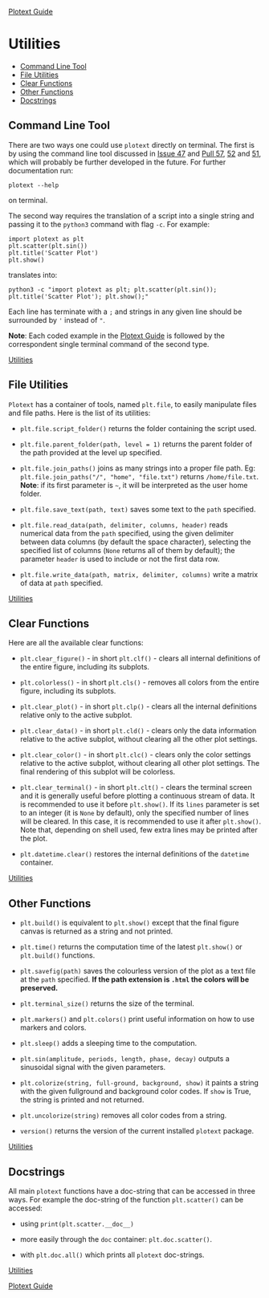 [Plotext Guide](https://github.com/piccolomo/plotext#guide)


# Utilities
- [Command Line Tool](https://github.com/piccolomo/plotext/blob/master/readme/utilities.md#command-line-tool)
- [File Utilities](https://github.com/piccolomo/plotext/blob/master/readme/utilities.md#file-utilities)
- [Clear Functions](https://github.com/piccolomo/plotext/blob/master/readme/utilities.md#clear-functions)
- [Other Functions](https://github.com/piccolomo/plotext/blob/master/readme/utilities.md#other-functions)
- [Docstrings](https://github.com/piccolomo/plotext/blob/master/readme/utilities.md#docstrings)


## Command Line Tool

There are two ways one could use `plotext` directly on terminal. The first is by using the command line tool discussed in [Issue 47](https://github.com/piccolomo/plotext/issues/47) and [Pull 57](https://github.com/piccolomo/plotext/pull/57), [52](https://github.com/piccolomo/plotext/pull/52) and [51](https://github.com/piccolomo/plotext/pull/51), which will probably be further developed in the future. For further documentation run:
```
plotext --help
```
on terminal. 

The second way requires the translation of a script into a single string and passing it to the `python3` command with flag `-c`.
For example:
```
import plotext as plt
plt.scatter(plt.sin())
plt.title('Scatter Plot')
plt.show()
```
translates into:
```
python3 -c "import plotext as plt; plt.scatter(plt.sin()); plt.title('Scatter Plot'); plt.show();"
```
Each line has terminate with a `;` and strings in any given line should be surrounded by `'` instead of `"`. 

**Note**: Each coded example in the [Plotext Guide](https://github.com/piccolomo/plotext#guide) is followed by the correspondent single terminal command of the second type.

[Utilities](https://github.com/piccolomo/plotext/blob/master/readme/utilities.md#utilities)


## File Utilities

`Plotext` has a container of tools, named `plt.file`, to easily manipulate files and file paths. Here is the list of its utilities:

- `plt.file.script_folder()` returns the folder containing the script used.

- `plt.file.parent_folder(path, level = 1)` returns the parent folder of the path provided at the level up specified.

- `plt.file.join_paths()` joins as many strings into a proper file path. Eg: `plt.file.join_paths("/", "home", "file.txt")` returns `/home/file.txt`. **Note**: if its first parameter is `~`, it will be interpreted as the user home folder.
 
- `plt.file.save_text(path, text)` saves some text to the `path` specified.

- `plt.file.read_data(path, delimiter, columns, header)` reads numerical data from the `path` specified, using the given delimiter between data columns (by default the space character), selecting the specified list of columns (`None` returns all of them by default); the parameter `header` is used to include or not the first data row.

- `plt.file.write_data(path, matrix, delimiter, columns)` write a matrix of data at `path` specified.

[Utilities](https://github.com/piccolomo/plotext/blob/master/readme/utilities.md#utilities)


## Clear Functions

Here are all the available clear functions:

- `plt.clear_figure()` - in short `plt.clf()` - clears all internal definitions of the entire figure, including its subplots.

- `plt.colorless()` - in short `plt.cls()` - removes all colors from the entire figure, including its subplots.

- `plt.clear_plot()` - in short `plt.clp()` - clears all the internal definitions relative only to the active subplot. 

- `plt.clear_data()` - in short `plt.cld()` - clears only the data information relative to the active subplot, without clearing all the other plot settings.

- `plt.clear_color()` - in short `plt.clc()` - clears only the color settings relative to the active subplot, without clearing all other plot settings. The final rendering of this subplot will be colorless.

- `plt.clear_terminal()` - in short `plt.clt()` - clears the terminal screen and it is generally useful before plotting a continuous stream of data. It is recommended to use it before `plt.show()`. If its `lines` parameter is set to an integer (it is `None` by default), only the specified number of lines will be cleared. In this case, it is recommended to use it after `plt.show()`. Note that, depending on shell used, few extra lines may be printed after the plot.

- `plt.datetime.clear()` restores the internal definitions of the `datetime` container.

[Utilities](https://github.com/piccolomo/plotext/blob/master/readme/utilities.md#utilities)


## Other Functions

- `plt.build()` is equivalent to `plt.show()` except that the final figure canvas is returned as a string and not printed. 

- `plt.time()` returns the computation time of the latest `plt.show()` or `plt.build()` functions. 

- `plt.savefig(path)` saves the colourless version of the plot as a text file at the `path` specified. **If the path extension is `.html` the colors will be preserved.**

- `plt.terminal_size()` returns the size of the terminal.

- `plt.markers()` and `plt.colors()` print useful information on how to use markers and colors.

- `plt.sleep()` adds a sleeping time to the computation.

- `plt.sin(amplitude, periods, length, phase, decay)` outputs a sinusoidal signal with the given parameters.

- `plt.colorize(string, full-ground, background, show)` it paints a string with the given fullground and background color codes. If `show` is True, the string is printed and not returned.

- `plt.uncolorize(string)` removes all color codes from a string.

- `version()` returns the version of the current installed `plotext` package.

[Utilities](https://github.com/piccolomo/plotext/blob/master/readme/utilities.md#utilities)


## Docstrings

All main `plotext` functions have a doc-string that can be accessed in three ways. For example the doc-string of the function `plt.scatter()` can be accessed:

- using `print(plt.scatter.__doc__)`

- more easily through the `doc` container: `plt.doc.scatter()`.

- with `plt.doc.all()` which prints all `plotext` doc-strings.

[Utilities](https://github.com/piccolomo/plotext/blob/master/readme/utilities.md#utilities)

[Plotext Guide](https://github.com/piccolomo/plotext#guide)
